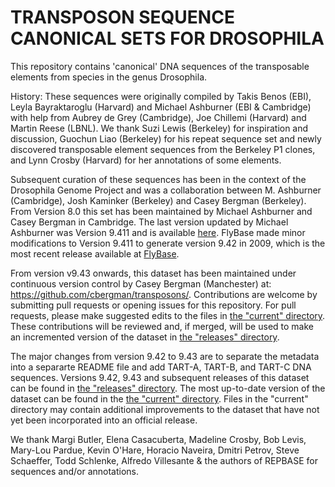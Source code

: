 TRANSPOSON SEQUENCE CANONICAL SETS FOR DROSOPHILA
===========

This repository contains 'canonical' DNA sequences of the transposable 
elements from species in the genus Drosophila.

History: These sequences were originally compiled by Takis Benos (EBI),
Leyla Bayraktaroglu (Harvard) and Michael Ashburner (EBI & Cambridge)
with help from Aubrey de Grey (Cambridge), Joe Chillemi (Harvard) and
Martin Reese (LBNL). We thank Suzi Lewis (Berkeley) for inspiration and
discussion, Guochun Liao (Berkeley) for his repeat sequence set and
newly discovered transposable element sequences from the Berkeley P1
clones, and Lynn Crosby (Harvard) for her annotations of some elements.

Subsequent curation of these sequences has been in the context of the
Drosophila Genome Project and was a collaboration between M. Ashburner
(Cambridge), Josh Kaminker (Berkeley) and Casey Bergman (Berkeley).  From
Version 8.0 this set has been maintained by Michael Ashburner and Casey
Bergman in Cambridge. The last version updated by Michael Ashburner was 
Version 9.411 and is available [here](https://github.com/cbergman/transposons/blob/master/personal_communications/ashburner/transposon_sequence_set.v.9.411).
FlyBase made minor modifications to Version 9.411 to generate
version 9.42 in 2009, which is the most recent release available at [FlyBase](http://flybase.org/). 
 
From version v9.43 onwards, this dataset has been maintained under continuous version control by 
Casey Bergman (Manchester) at: https://github.com/cbergman/transposons/. Contributions
are welcome by submitting pull requests or opening issues for this repository. 
For pull requests, please make suggested edits to the files in [the "current" directory](https://github.com/cbergman/transposons/tree/master/current). 
These contributions will be reviewed and, if merged, will be used to make an incremented version of the dataset in
[the "releases" directory](https://github.com/cbergman/transposons/tree/master/releases).

The major changes from version 9.42 to 9.43 are to separate the metadata into a separarte README file and 
add TART-A, TART-B, and TART-C DNA sequences. Versions 9.42, 9.43 and subsequent releases 
of this dataset can be found in [the "releases" directory](https://github.com/cbergman/transposons/tree/master/releases). 
The most up-to-date version of the dataset can be found in the [the "current" directory](https://github.com/cbergman/transposons/tree/master/current). 
Files in the "current" directory may contain additional improvements to the dataset that have not yet been incorporated 
into an official release.

We thank Margi Butler, Elena Casacuberta, Madeline Crosby, Bob Levis,
Mary-Lou Pardue, Kevin O'Hare, Horacio Naveira, Dmitri Petrov, Steve
Schaeffer, Todd Schlenke, Alfredo Villesante & the authors of REPBASE for
sequences and/or annotations.